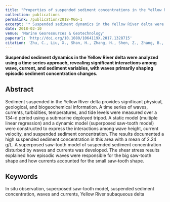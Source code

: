```yaml
---
title: "Properties of suspended sediment concentrations in the Yellow River delta based on observation"
collection: publications
permalink: /publication/2018-MGG-1
excerpt: '* Suspended sediment dynamics in the Yellow River delta were analyzed using a time series approach, revealing significant interactions among wave, current, and sediment variables, with waves primarily shaping episodic sediment concentration changes.'
date: 2018-02-10
venue: 'Marine Georesources & Geotechnology'
paperurl: 'http://doi.org/10.1080/1064119X.2017.1328715'
citation: 'Zhu, C., Liu, X., Shan, H., Zhang, H., Shen, Z., Zhang, B., & Jia, Y. (2018). Properties of suspended sediment concentrations in the Yellow River delta based on observation. Marine Georesources & Geotechnology, 36(1), 139-149'
---
```


**Suspended sediment dynamics in the Yellow River delta were analyzed using a time series approach, revealing significant interactions among wave, current, and sediment variables, with waves primarily shaping episodic sediment concentration changes.**

## Abstract
Sediment suspended in the Yellow River delta provides significant physical, geological, and biogeochemical information. A time series of waves, currents, turbidities, temperatures, and tide levels were measured over a 134-d period using a submarine deployed tripod. A static model (multiple linear regression) and a dynamic model (superposed saw-tooth model) were constructed to express the interactions among wave height, current velocity, and suspended sediment concentration. The results documented a high suspended sediment concentration in this area with a mean of 2.24 g/L. A superposed saw-tooth model of suspended sediment concentration disturbed by waves and currents was developed. The shear stress results explained how episodic waves were responsible for the big saw-tooth shape and how currents accounted for the small saw-tooth shape.

## Keywords
In situ observation, superposed saw-tooth model, suspended sediment concentration, waves and currents, Yellow River subaqueous delta
